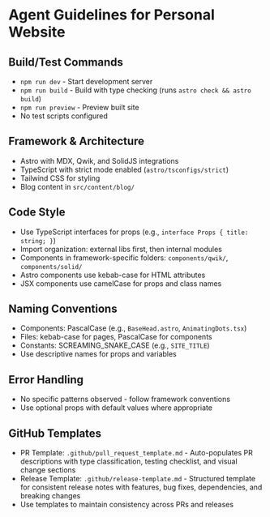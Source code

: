 # Agent Guidelines for Personal Website

## Build/Test Commands
- `npm run dev` - Start development server
- `npm run build` - Build with type checking (runs `astro check && astro build`)
- `npm run preview` - Preview built site
- No test scripts configured

## Framework & Architecture
- Astro with MDX, Qwik, and SolidJS integrations
- TypeScript with strict mode enabled (`astro/tsconfigs/strict`)
- Tailwind CSS for styling
- Blog content in `src/content/blog/`

## Code Style
- Use TypeScript interfaces for props (e.g., `interface Props { title: string; }`)
- Import organization: external libs first, then internal modules
- Components in framework-specific folders: `components/qwik/`, `components/solid/`
- Astro components use kebab-case for HTML attributes
- JSX components use camelCase for props and class names

## Naming Conventions
- Components: PascalCase (e.g., `BaseHead.astro`, `AnimatingDots.tsx`)
- Files: kebab-case for pages, PascalCase for components
- Constants: SCREAMING_SNAKE_CASE (e.g., `SITE_TITLE`)
- Use descriptive names for props and variables

## Error Handling
- No specific patterns observed - follow framework conventions
- Use optional props with default values where appropriate

## GitHub Templates
- PR Template: `.github/pull_request_template.md` - Auto-populates PR descriptions with type classification, testing checklist, and visual change sections
- Release Template: `.github/release-template.md` - Structured template for consistent release notes with features, bug fixes, dependencies, and breaking changes
- Use templates to maintain consistency across PRs and releases